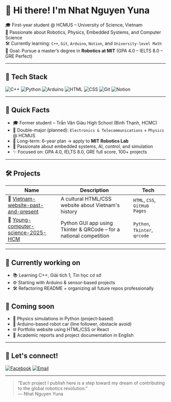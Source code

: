 # 👋 Hi there! I'm Nhat Nguyen Yuna

🎓 First-year student @ HCMUS – University of Science, Vietnam  
🔬 Passionate about Robotics, Physics, Embedded Systems, and Computer Science  
🛠️ Currently learning: `C++`, `Git`, `Arduino`, `Notion`, and `University-level Math`  
🎯 Goal: Pursue a master’s degree in **Robotics at MIT** (GPA 4.0 – IELTS 8.0 – GRE Perfect)

---

## 🌟 Tech Stack

![C++](https://img.shields.io/badge/C++-00599C?style=flat&logo=c%2B%2B&logoColor=white)
![Python](https://img.shields.io/badge/Python-3776AB?style=flat&logo=python&logoColor=white)
![Arduino](https://img.shields.io/badge/Arduino-00979D?style=flat&logo=arduino&logoColor=white)
![HTML](https://img.shields.io/badge/HTML5-E34F26?style=flat&logo=html5&logoColor=white)
![CSS](https://img.shields.io/badge/CSS3-1572B6?style=flat&logo=css3&logoColor=white)
![Git](https://img.shields.io/badge/Git-F05032?style=flat&logo=git&logoColor=white)
![Notion](https://img.shields.io/badge/Notion-000000?style=flat&logo=notion&logoColor=white)

---

## 📌 Quick Facts

- 🎓 Former student – Trần Văn Giàu High School (Bình Thạnh, HCMC)  
- 🎯 Double-major (planned): `Electronics & Telecommunications` + `Physics` @ HCMUS  
- 🧠 Long-term: 6-year plan → apply to **MIT Robotics Lab**  
- 🚀 Passionate about embedded systems, AI, control, and simulation  
- ✨ Focused on: GPA 4.0, IELTS 8.0, GRE full score, 100+ projects

---

## 🛠 Projects

| Name | Description | Tech |
|------|-------------|------|
| 🔗 [Vietnam-website-past-and-present](https://github.com/NhatNguyenYn/Vietnam-website-past-and-present) | A cultural HTML/CSS website about Vietnam's history | `HTML`, `CSS`, `GitHub Pages` |
| 🔗 [Young-computer-science-2025-HCM](https://github.com/NhatNguyenYn/Young-computer-science-2025-HCM) | Python GUI app using Tkinter & QRCode – for a national competition | `Python`, `Tkinter`, `qrcode` |

---

## 🔭 Currently working on

- 📚 Learning C++, Giải tích 1, Tin học cơ sở  
- ⚙️ Starting with Arduino & sensor-based projects  
- 🛠 Refactoring README + organizing all future repos professionally  

## 🚀 Coming soon

- 🧪 Physics simulations in Python (project-based)  
- 👾 Arduino-based robot car (line follower, obstacle avoid)  
- 🌐 Portfolio website using HTML/CSS or React  
- 📝 Academic reports and project documentation in English

---

## 🤝 Let's connect!

[![Facebook](https://img.shields.io/badge/Facebook-%231877F2.svg?&style=flat&logo=facebook&logoColor=white)](https://www.facebook.com/ngonhatnguyen2k7.it)
[![Email](https://img.shields.io/badge/Email-ngonhatnguyen.developer%40gmail.com-blue?style=flat&logo=gmail)](mailto:ngonhatnguyen.developer@gmail.com)

---

> “Each project I publish here is a step toward my dream of contributing to the global robotics revolution.”  
> — Nhat Nguyen Yuna

